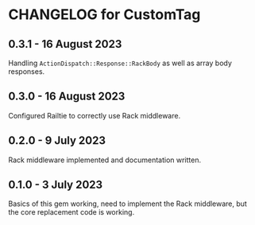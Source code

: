 # CHANGELOG for CustomTag

## 0.3.1 - 16 August 2023

Handling `ActionDispatch::Response::RackBody` as well as array body responses.

## 0.3.0 - 16 August 2023

Configured Railtie to correctly use Rack middleware.

## 0.2.0 - 9 July 2023

Rack middleware implemented and documentation written.

## 0.1.0 - 3 July 2023

Basics of this gem working, need to implement the Rack middleware, but the core replacement code is working.
